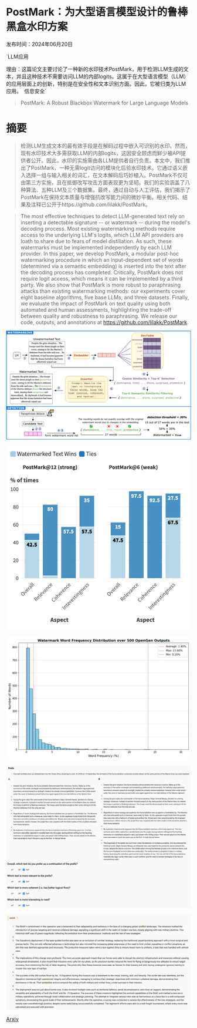 # PostMark：为大型语言模型设计的鲁棒黑盒水印方案

发布时间：2024年06月20日

`LLM应用

理由：这篇论文主要讨论了一种新的水印技术PostMark，用于检测LLM生成的文本，并且这种技术不需要访问LLM的内部logits。这属于在大型语言模型（LLM）的应用层面上的创新，特别是在安全性和文本识别方面。因此，它被归类为LLM应用。` `信息安全`

> PostMark: A Robust Blackbox Watermark for Large Language Models

# 摘要

> 检测LLM生成文本的最有效手段是在解码过程中嵌入可识别的水印。然而，现有水印技术大多需获取LLM的内部logits，这因安全顾虑而鲜少被API提供者公开。因此，水印的实施需由各LLM提供者自行负责。本文中，我们推出了PostMark，一种无需logit访问的模块化后验水印技术。它通过语义嵌入选择一组与输入相关的词汇，在文本解码后巧妙植入。PostMark不仅可由第三方实施，且在抵御改写攻击方面表现更为坚韧。我们的实验涵盖了八种算法、五种LLM及三个数据集。最终，通过自动与人工评估，我们揭示了PostMark在保持文本质量与增强抗改写能力间的微妙平衡。相关代码、结果及注释已公开于https://github.com/lilakk/PostMark。

> The most effective techniques to detect LLM-generated text rely on inserting a detectable signature -- or watermark -- during the model's decoding process. Most existing watermarking methods require access to the underlying LLM's logits, which LLM API providers are loath to share due to fears of model distillation. As such, these watermarks must be implemented independently by each LLM provider. In this paper, we develop PostMark, a modular post-hoc watermarking procedure in which an input-dependent set of words (determined via a semantic embedding) is inserted into the text after the decoding process has completed. Critically, PostMark does not require logit access, which means it can be implemented by a third party. We also show that PostMark is more robust to paraphrasing attacks than existing watermarking methods: our experiments cover eight baseline algorithms, five base LLMs, and three datasets. Finally, we evaluate the impact of PostMark on text quality using both automated and human assessments, highlighting the trade-off between quality and robustness to paraphrasing. We release our code, outputs, and annotations at https://github.com/lilakk/PostMark.

![PostMark：为大型语言模型设计的鲁棒黑盒水印方案](../../../paper_images/2406.14517/postmark-v5.png)

![PostMark：为大型语言模型设计的鲁棒黑盒水印方案](../../../paper_images/2406.14517/pairwise-human.png)

![PostMark：为大型语言模型设计的鲁棒黑盒水印方案](../../../paper_images/2406.14517/watermark_word_freq.png)

![PostMark：为大型语言模型设计的鲁棒黑盒水印方案](../../../paper_images/2406.14517/interface-pairwise.png)

![PostMark：为大型语言模型设计的鲁棒黑盒水印方案](../../../paper_images/2406.14517/interface-spot.png)

[Arxiv](https://arxiv.org/abs/2406.14517)
